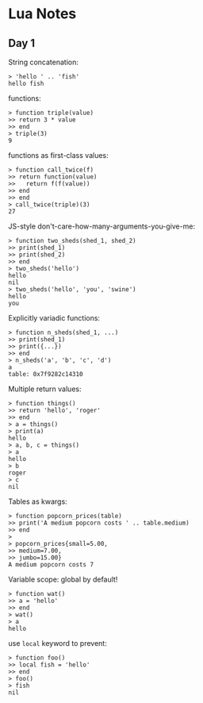 # Lua Notes

## Day 1

String concatenation:

```
> 'hello ' .. 'fish'
hello fish
```

functions:

```
> function triple(value)
>> return 3 * value
>> end
> triple(3)
9
```

functions as first-class values:

```
> function call_twice(f)
>> return function(value)
>>   return f(f(value))
>> end
>> end
> call_twice(triple)(3)
27
```

JS-style don't-care-how-many-arguments-you-give-me:


```
> function two_sheds(shed_1, shed_2)
>> print(shed_1)
>> print(shed_2)
>> end
> two_sheds('hello')
hello
nil
> two_sheds('hello', 'you', 'swine')
hello
you
```

Explicitly variadic functions:

```
> function n_sheds(shed_1, ...)
>> print(shed_1)
>> print({...})
>> end
> n_sheds('a', 'b', 'c', 'd')
a
table: 0x7f9282c14310
```

Multiple return values:

```
> function things()
>> return 'hello', 'roger'
>> end
> a = things()
> print(a)
hello
> a, b, c = things()
> a
hello
> b
roger
> c
nil
```

Tables as kwargs:

```
> function popcorn_prices(table)
>> print('A medium popcorn costs ' .. table.medium)
>> end
>
> popcorn_prices{small=5.00,
>> medium=7.00,
>> jumbo=15.00}
A medium popcorn costs 7
```

Variable scope: global by default!

```
> function wat()
>> a = 'hello'
>> end
> wat()
> a
hello
```

use `local` keyword to prevent:

```
> function foo()
>> local fish = 'hello'
>> end
> foo()
> fish
nil
```
